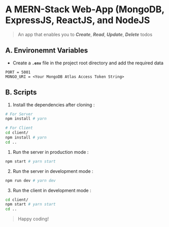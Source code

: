 # **A MERN-Stack Web-App (MongoDB, ExpressJS, ReactJS, and NodeJS**

> An app that enables you to **_Create_**, **_Read_**, **_Update_**, **_Delete_** todos

## **A. Environemnt Variables**

- Create a **`.env`** file in the project root directory and add the required data

```env
PORT = 5001
MONGO_URI = <Your MongoDB Atlas Access Token String>
```

## **B. Scripts**

1. Install the dependencies after cloning :

```bash
# For Server
npm install # yarn

# For Client
cd client/
npm install # yarn
cd ..
```

1. Run the server in production mode :

```bash
npm start # yarn start
```

2. Run the server in development mode :

```bash
npm run dev # yarn dev
```

3. Run the client in development mode :

```bash
cd client/
npm start # yarn start
cd ..
```

> Happy coding!
